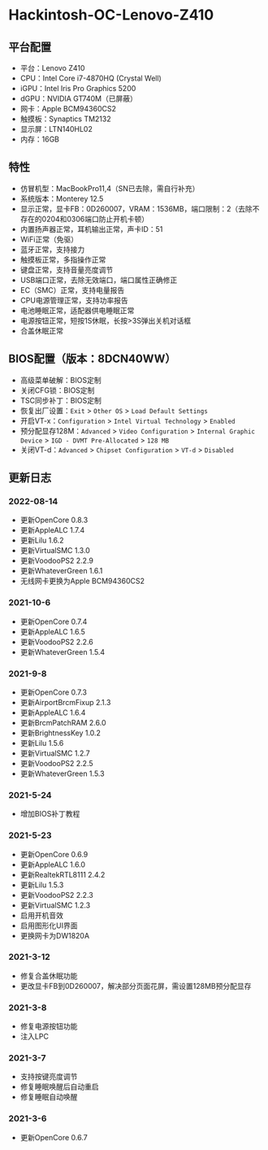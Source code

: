 # Hackintosh-OC-Lenovo-Z410

## 平台配置

* 平台：Lenovo Z410
* CPU：Intel Core i7-4870HQ (Crystal Well)
* iGPU：Intel Iris Pro Graphics 5200
* dGPU：NVIDIA GT740M（已屏蔽）
* 网卡：Apple BCM94360CS2
* 触摸板：Synaptics TM2132
* 显示屏：LTN140HL02
* 内存：16GB

## 特性

* 仿冒机型：MacBookPro11,4（SN已去除，需自行补充）
* 系统版本：Monterey 12.5
* 显示正常，显卡FB：0D260007，VRAM：1536MB，端口限制：2（去除不存在的0204和0306端口防止开机卡顿）
* 内置扬声器正常，耳机输出正常，声卡ID：51
* WiFi正常（免驱）
* 蓝牙正常，支持接力
* 触摸板正常，多指操作正常
* 键盘正常，支持音量亮度调节
* USB端口正常，去除无效端口，端口属性正确修正
* EC（SMC）正常，支持电量报告
* CPU电源管理正常，支持功率报告
* 电池睡眠正常，适配器供电睡眠正常
* 电源按钮正常，短按1S休眠，长按>3S弹出关机对话框
* 合盖休眠正常

## BIOS配置（版本：8DCN40WW）

* 高级菜单破解：BIOS定制
* 关闭CFG锁：BIOS定制
* TSC同步补丁：BIOS定制
* 恢复出厂设置：`Exit` > `Other OS` > `Load Default Settings`
* 开启VT-x：`Configuration` > `Intel Virtual Technology` > `Enabled`
* 预分配显存128M：`Advanced` > `Video Configuration` > `Internal Graphic Device` > `IGD - DVMT Pre-Allocated` > `128 MB`
* 关闭VT-d：`Advanced` > `Chipset Configuration` > `VT-d` > `Disabled`

## 更新日志

### 2022-08-14

* 更新OpenCore 0.8.3
* 更新AppleALC 1.7.4
* 更新Lilu 1.6.2
* 更新VirtualSMC 1.3.0
* 更新VoodooPS2 2.2.9
* 更新WhateverGreen 1.6.1
* 无线网卡更换为Apple BCM94360CS2

### 2021-10-6

* 更新OpenCore 0.7.4
* 更新AppleALC 1.6.5
* 更新VoodooPS2 2.2.6
* 更新WhateverGreen 1.5.4

### 2021-9-8

* 更新OpenCore 0.7.3
* 更新AirportBrcmFixup 2.1.3
* 更新AppleALC 1.6.4
* 更新BrcmPatchRAM 2.6.0
* 更新BrightnessKey 1.0.2
* 更新Lilu 1.5.6
* 更新VirtualSMC 1.2.7
* 更新VoodooPS2 2.2.5
* 更新WhateverGreen 1.5.3

### 2021-5-24
* 增加BIOS补丁教程

### 2021-5-23

* 更新OpenCore 0.6.9
* 更新AppleALC 1.6.0
* 更新RealtekRTL8111 2.4.2
* 更新Lilu 1.5.3
* 更新VoodooPS2 2.2.3
* 更新VirtualSMC 1.2.3
* 启用开机音效
* 启用图形化UI界面
* 更换网卡为DW1820A

### 2021-3-12

* 修复合盖休眠功能
* 更改显卡FB到0D260007，解决部分页面花屏，需设置128MB预分配显存

### 2021-3-8

* 修复电源按钮功能
* 注入LPC

### 2021-3-7

* 支持按键亮度调节
* 修复睡眠唤醒后自动重启
* 修复睡眠自动唤醒

### 2021-3-6

* 更新OpenCore 0.6.7
